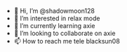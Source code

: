 - 👋 Hi, I’m @shadowmoon128
- 👀 I’m interested in relax mode
- 🌱 I’m currently learning axie
- 💞️ I’m looking to collaborate on axie
- 📫 How to reach me tele blacksun08

<!---
shadowmoon128/shadowmoon128 is a ✨ special ✨ repository because its `README.md` (this file) appears on your GitHub profile.
You can click the Preview link to take a look at your changes.
--->
